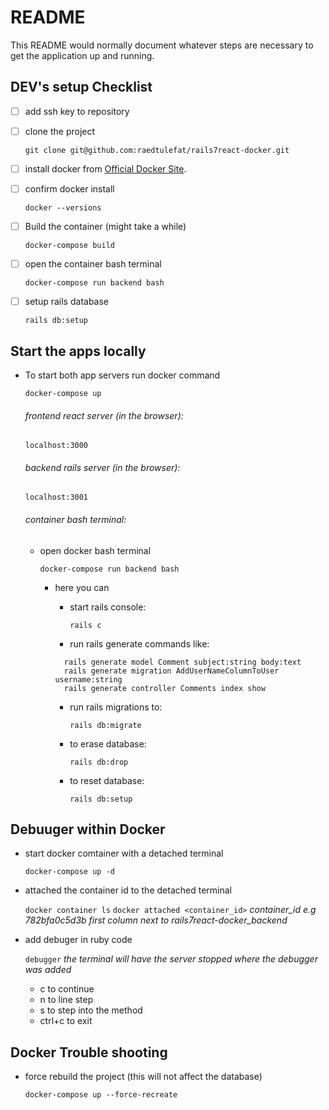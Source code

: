 # README

This README would normally document whatever steps are necessary to get the application up and running.


## DEV's setup Checklist
- [ ] add ssh key to repository
- [ ] clone the project

  `git clone git@github.com:raedtulefat/rails7react-docker.git`
- [ ] install docker from [Official Docker Site](https://docs.docker.com/desktop/mac/install/).
- [ ] confirm docker install

  `docker --versions`
- [ ] Build the container (might take a while)

  `docker-compose build`  
- [ ] open the container bash terminal

  `docker-compose run backend bash`
- [ ] setup rails database

  `rails db:setup`

## Start the apps locally
- To start both app servers run docker command

  `docker-compose up`
  ###### frontend react server (in the browser):

  `localhost:3000`
  ###### backend rails server (in the browser):

  `localhost:3001`
  ###### container bash terminal:
  - open docker bash terminal

    `docker-compose run backend bash`
    * here you can
      - start rails console:

        `rails c`
      - run rails generate commands like:
      ```
        rails generate model Comment subject:string body:text
        rails generate migration AddUserNameColumnToUser username:string
        rails generate controller Comments index show
      ```
      - run rails migrations to:

        `rails db:migrate`
      - to erase database:

        `rails db:drop`
      - to reset database:

        `rails db:setup`

## Debuuger within Docker
  - start docker comtainer with a detached terminal

    `docker-compose up -d`
  - attached the container id to the detached terminal

    `docker container ls`
    `docker attached <container_id>` *container_id e.g 782bfa0c5d3b first column next to rails7react-docker_backend*
  - add debuger in ruby code

    `debugger` *the terminal will have the server stopped where the debugger was added*
    * c to continue
    * n to line step
    * s to step into the method
    * ctrl+c to exit

## Docker Trouble shooting
  - force rebuild the project (this will not affect the database)

    `docker-compose up --force-recreate`